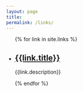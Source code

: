 ```yaml
---
layout: page
title: 
permalink: /links/
---
```


<div class="content-section">
<ul class="post-list">
    {% for link in site.links %}
      <li> 
        <h2>
          <a class="post-link" href="{{ link.link }}">{{link.title}}</a>
        </h2>
        <p>{{link.description}}</p>
      </li>
    {% endfor %}
</ul>
</div>